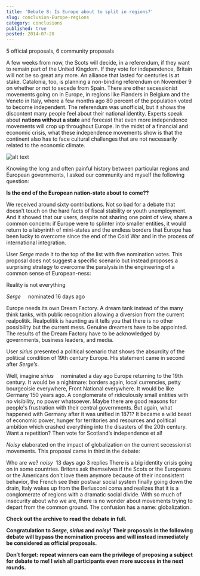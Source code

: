 ```yaml
---
title: 'Debate 8: Is Europe about to split in regions?'
slug: conclusion-Europe-regions
category: conclusions
published: true
posted: 2014-07-20
---
```


5 official proposals, 6 community proposals

A few weeks from now, the Scots will decide, in a referendum, if they want to remain part of the United Kingdom. If they vote for independence, Britain will not be so great any more. An alliance that lasted for centuries is at stake. Catalonia, too, is planning a non-binding referendum on November 9 on whether or not to secede from Spain. There are other secessionist movements going on in Europe, in regions like Flanders in Belgium and the Veneto in Italy, where a few months ago 80 percent of the population voted to become independent. The referendum was unofficial, but it shows the discontent many people feel about their national identity. Experts speak about **nations without a state** and forecast that even more independence movements will crop up throughout Europe. In the midst of a financial and economic crisis, what these independence movements show is that the continent also has to face cultural challenges that are not necessarily related to the economic climate.

![alt text](	https://s3-eu-west-1.amazonaws.com/lavapolis.bucket/lavapolis_media/Friday_DB8.png)

Knowing the long and often painful history between particular regions and European governments, I asked our community and myself the following question:

**Is the end of the European nation-state about to come??**

We received around sixty contributions. Not so bad for a debate that doesn’t touch on the hard facts of fiscal stability or youth unemployment. And it showed that our users, despite not sharing one point of view, share a common concern: if Europe were to splinter into smaller entities, it would return to a labyrinth of mini-states and the endless borders that Europe has been lucky to overcome since the end of the Cold War and in the process of international integration.

User _Serge_ made it to the top of the list with five nomination votes. This proposal does not suggest a specific scenario but instead proposes a surprising strategy to overcome the paralysis in the engineering of a common sense of European-ness:

Reality is not everything

_Serge_     nominated 16 days ago

Europe needs its own Dream Factory. A dream tank instead of the many think tanks, with public recognition allowing a diversion from the current realpolitik. Realpolitik is haunting as it tells you that there is no other possibility but the current mess. Genuine dreamers have to be appointed. The results of the Dream Factory have to be acknowledged by governments, business leaders, and media.

User _sirius_ presented a political scenario that shows the absurdity of the political condition of 19th century Europe. His statement came in second after _Serge’s_.

Well, imagine
_sirius_     nominated a day ago
Europe returning to the 19th century. It would be a nightmare: borders again, local currencies, petty bourgeoisie everywhere, Front National everywhere. It would be like Germany 150 years ago. A conglomerate of ridiculously small entities with no visibility, no power whatsoever. Maybe there are good reasons for people's frustration with their central governments. But again, what happened with Germany after it was unified in 1871? It became a wild beast of economic power, hunger for territories and resources and political ambition which crashed everything into the disasters of the 20th century. Want a repetition? Then vote for Scotland’s independence et al!

_Noisy_ elaborated on the impact of globalization on the current secessionist movements. This proposal came in third in the debate:

Who are we?
_noisy_      13 days ago 3 replies
There is a big identity crisis going on in some countries. Britons ask themselves if the Scots or the Europeans or the Americans don't love them anymore because of their inconsistent behavior, the French see their postwar social system finally going down the drain, Italy wakes up from the Berlusconi coma and realizes that it is a conglomerate of regions with a dramatic social divide. With so much of insecurity about who we are, there is no wonder about movements trying to depart from the common ground. The confusion has a name: globalization.


**Check out the archive to read the debate in full.**

**Congratulation to _Serge_, _sirius_ and _noisy_! Their proposals in the following debate will bypass the nomination process and will instead immediately be considered as official proposals.**

**Don’t forget: repeat winners can earn the privilege of proposing a subject for debate to me!
I wish all participants even more success in the next rounds.**




